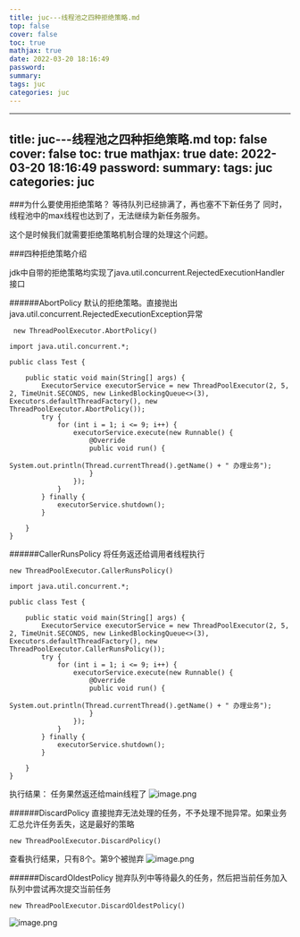 ```yaml
---
title: juc---线程池之四种拒绝策略.md
top: false
cover: false
toc: true
mathjax: true
date: 2022-03-20 18:16:49
password:
summary:
tags: juc
categories: juc
---
```

---
title: juc---线程池之四种拒绝策略.md
top: false
cover: false
toc: true
mathjax: true
date: 2022-03-20 18:16:49
password:
summary:
tags: juc
categories: juc
---
###为什么要使用拒绝策略？
等待队列已经排满了，再也塞不下新任务了
同时，线程池中的max线程也达到了，无法继续为新任务服务。
 
这个是时候我们就需要拒绝策略机制合理的处理这个问题。

###四种拒绝策略介绍

jdk中自带的拒绝策略均实现了java.util.concurrent.RejectedExecutionHandler接口

######AbortPolicy
默认的拒绝策略。直接抛出 java.util.concurrent.RejectedExecutionException异常
~~~
 new ThreadPoolExecutor.AbortPolicy()
~~~
~~~
import java.util.concurrent.*;

public class Test {

    public static void main(String[] args) {
        ExecutorService executorService = new ThreadPoolExecutor(2, 5, 2, TimeUnit.SECONDS, new LinkedBlockingQueue<>(3), Executors.defaultThreadFactory(), new ThreadPoolExecutor.AbortPolicy());
        try {
            for (int i = 1; i <= 9; i++) {
                executorService.execute(new Runnable() {
                    @Override
                    public void run() {
                        System.out.println(Thread.currentThread().getName() + " 办理业务");
                    }
                });
            }
        } finally {
            executorService.shutdown();
        }

    }
}
~~~
######CallerRunsPolicy
将任务返还给调用者线程执行
~~~
new ThreadPoolExecutor.CallerRunsPolicy()
~~~

~~~
import java.util.concurrent.*;

public class Test {

    public static void main(String[] args) {
        ExecutorService executorService = new ThreadPoolExecutor(2, 5, 2, TimeUnit.SECONDS, new LinkedBlockingQueue<>(3), Executors.defaultThreadFactory(), new ThreadPoolExecutor.CallerRunsPolicy());
        try {
            for (int i = 1; i <= 9; i++) {
                executorService.execute(new Runnable() {
                    @Override
                    public void run() {
                        System.out.println(Thread.currentThread().getName() + " 办理业务");
                    }
                });
            }
        } finally {
            executorService.shutdown();
        }

    }
}
~~~
执行结果： 任务果然返还给main线程了
![image.png](https://upload-images.jianshu.io/upload_images/13965490-d4b23351b96a1461.png?imageMogr2/auto-orient/strip%7CimageView2/2/w/1240)


######DiscardPolicy
直接抛弃无法处理的任务，不予处理不抛异常。如果业务汇总允许任务丢失，这是最好的策略
~~~
new ThreadPoolExecutor.DiscardPolicy()
~~~
查看执行结果，只有8个。第9个被抛弃
![image.png](https://upload-images.jianshu.io/upload_images/13965490-d1eea0ef6b2b67d9.png?imageMogr2/auto-orient/strip%7CimageView2/2/w/1240)

######DiscardOldestPolicy
抛弃队列中等待最久的任务，然后把当前任务加入队列中尝试再次提交当前任务
~~~
new ThreadPoolExecutor.DiscardOldestPolicy()
~~~

![image.png](https://upload-images.jianshu.io/upload_images/13965490-4df9636792b0d54a.png?imageMogr2/auto-orient/strip%7CimageView2/2/w/1240)
